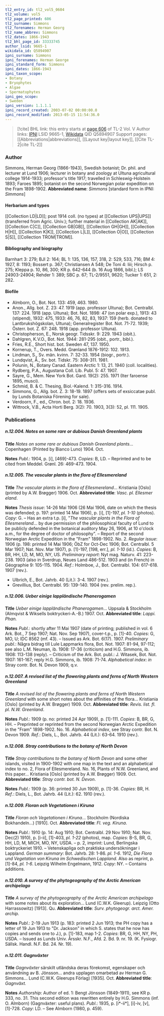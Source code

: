 ```yaml
---
tl2_entry_id: tl2_vol5_0604
tl2_volume: vol5
tl2_page_printed: 606
tl2_surname: Simmons
tl2_forenames: Herman Georg
tl2_name_abbrev: Simmons
tl2_dates: 1866-1943
tl2_bhl_page_id: 33333745
author_lsid: 9665-1
wikidata_id: Q5894907
ipni_surname: Simmons
ipni_forenames: Herman George
ipni_standard_form: Simmons
ipni_dates: 1866-1943
ipni_taxon_scope: 
- Botany
- Bryophytes
- Algae
- Spermatophytes
ipni_geo_scope: 
- Sweden
ipni_version: 1.1.1.1
ipni_record_created: 2003-07-02 00:00:00.0
ipni_record_modified: 2013-05-15 11:54:36.0
---
```


> [!cite] BHL link: this entry starts at [page 606](https://www.biodiversitylibrary.org/page/33333745) of TL-2 Vol. V
> Author links: [IPNI](https://www.ipni.org/a/9665-1) LSID 9665-1, [Wikidata](https://www.wikidata.org/wiki/Q5894907) QID Q5894907
> Support pages: [[Abbreviations|abbreviations]], [[Layout key|layout key]], [[Cite TL-2|cite TL-2]]

### Author

Simmons, Herman Georg (1866-1943), Swedish botanist; Dr. phil. and lecturer at Lund 1906; lecturer in botany and zoology at Ultuna agricultural college 1914-1933; professor's title 1917; travelled in Schleswig-Holstein 1893; Faroes 1895; botanist on the second Norwegian polar expedition on the Fram 1898-1902. 
**Abbreviated name**: *Simmons* \[standard form in IPNI: *Simmons*\]

#### Herbarium and types

[[Collection LD|LD]]; post 1914 coll. (no types) at [[Collection UPS|UPS]] (transferred from Agric. Univ.); further material in [[Collection AK|AK]], [[Collection C|C]], [[Collection GB|GB]], [[Collection GH|GH]], [[Collection H|H]], [[Collection K|K]], [[Collection L|L]], [[Collection O|O]], [[Collection S|S]], [[Collection TROM|TROM]].

#### Bibliography and biography

Barnhart 3: 279; BJI 2: 164; BL 1: 135, 136, 157, 318, 2: 529, 533, 716; BM 4: 1927, 8: 1193; Bossert p. 367; Christiansen A 548; De Toni 4: liii; Hirsch p. 275; Kleppa p. 10, 86, 300; KR p. 642-644 (b. 16 Aug 1866, bibl.); LS 24903-24904; Rehder 1: 389; SBC p. 67; TL-2/9551, 9620; Tucker 1: 651, 2: 282.

#### Biofile

- Almborn, O., Bot. Not. 133: 459, 463. 1980.
- Anon., Allg. bot. Z. 23: 47. 1919 (app. professor Ultuna); Bot. Centralbl. 137: 224. 1918 (app. Ultuna); Bot. Not. 1898: 47 (on polar exp.), 1913: 43 (stipend), 1932: 475, 1933: 46, 76, 82, 83, 1937: 159 (herb. donated to Lantbrukshögskolan, Ultuna); Generalregister Bot. Not. 71-72. 1939; Österr. bot. Z. 67: 248. 1918 (app. professor Ultuna).
- Christopherson, E., Norsk geogr. Tidsskr. 9: 229. 1943 (obit.).
- Dahlgren, K.V.O., Bot. Not. 1944: 281-295 (obit., portr., bibl.).
- Fries, R.E., Short hist. bot. Sweden 47, 137. 1950.
- Kornerup, T., Overs. Medd. Grønland 1876-1912: 102. 1913.
- Lindman, S., Sv. män. kvinn. 7: 32-33. 1954 (biogr., portr.).
- Lundqvist, Å., Sv. bot. Tidskr. 75: 308-311. 1981.
- Polunin, N., Botany Canad. Eastern Arctic 1: 13, 21. 1940 (coll. localities).
- Rydberg, P.A., Augustana Coll. Lib. Publ. 5: 47. 1907.
- Sayre, G., Mem. New York Bot. Gard. 19(2): 255. 1971 (Iter faroense 1895, musci).
- Schmid, B. & C. Thesing, Biol.-Kalend. 1: 315-316. 1914.
- Simmons, G., Allg. bot. Z. 3: 18-19. 1897 (offers sets of exsiccatae publ. by Lunds Botaniska Förening for sale).
- Verdoorn, F., ed., Chron. bot. 2: 18. 1936.
- Wittrock, V.B., Acta Horti Berg. 3(2): 70. 1903, 3(3): 52, pl. 111. 1905.

### Publications

##### n.12.004. Notes on some rare or dubious Danish Greenland plants

**Title**
*Notes on some rare or dubious Danish Greenland plants*... Copenhagen (Printed by Bianco Luno) 1904. Oct.

**Notes**
*Publ*.: 1904, p. \[i\], \[469\]-473. *Copies*: B, LD. – Reprinted and to be cited from Meddel. Grønl. 26: 469-473. 1904.

##### n.12.005. The vascular plants in the flora of Ellesmereland

**Title**
*The vascular plants in the flora of Ellesmereland*... Kristiania \[Oslo\] (printed by A.W. Brøgger) 1906. Oct.
**Abbreviated title**: *Vasc. pl. Ellesmer eland*.

**Notes**
*Thesis issue*: 14-26 Mai 1906 (26 Mai 1906, date on which the thesis was defended; p. 197: printed 14 Mai 1906), p. \[i\], \[1\]-197, *pl. 1-10* (photos). *Copy*: G. – Has an extra t.p. \[i\], "*The vascular plants in the Flora of Ellesmereland*... by due permission of the philosophical faculty of Lund to be publicly defended in the botanical auditory May 26, 1906, at 10 o'clock a.m., for the degree of doctor of philosophy". – Report of the second Norwegian Arctic Expedition in the "Fram" 1898-1902. No. 2.
*Regular issue*: 1906 (p. 198: printed 14 Mai 1906; ÖbZ for Oct-Dec 1906; Bot. Centralbl. 5 Mar 1907; Nat. Nov. Mar 1907), p. \[1\]-197, \[198, err.\], *pl. 1-10* (id.). *Copies*: B, BR, HH, LD, M, MO, NY, US.
*Preliminary report*: Nyt mag. Naturv. 41: 223-238. 1903 (also in Sverdrup, Neues Land 486-512. 1903 and (in French) in Géographie 9: 105-115. 1904.
*Ref*.: Holmboe, J., Bot. Centralbl. 104: 617-618. 1907 (rev.).
- Ulbrich, E., Bot. Jahrb. 40 (Lit.): 3-4. 1907 (rev.).
- Grevillius, Bot. Centralbl. 95: 139-140. 1904 (rev. prelim. rep.).

##### n.12.006. Ueber einige lappländische Phanerogamen

**Title**
*Ueber einige lappländische Phanerogamen*... Uppsala & Stockholm (Almqvist & Wiksells boktryckeri-A.-B.) 1907. Oct.
**Abbreviated title**: *Lappi. Phan.*

**Notes**
*Publ*.: shortly after 11 Mai 1907 (date of printing; published in vol. 6 Ark. Bot., 7 Sep 1907; Nat. Nov. Sep 1907), cover-t.p., p. \[1\]-40. *Copies*: G, MO, U; IDC 8562 (mf. 43). – Issued as Ark. Bot. 6(17). 1907.
*Preliminary publ*.: Några bidrag till Lule Lappmarks flora, Bot. Not. 1907: 81-94, 97-112; see also L.M. Neuman, ib. 1908: 17-36 (criticism) and H.G. Simmons, ib. 1908: 113-138 (reply). – Criticism of the Ark. Bot. publ.: J. Witasek, Bot. Not. 1907: 161-167; reply H.G. Simmons, ib. 1908: 71-74.
*Alphabetical index*: *in* Stray contr. Bot. N. Devon 1909, q.v.

##### n.12.007. A revised list of the flowering plants and ferns of North Western Greenland

**Title**
*A revised list of the flowering plants and ferns of North Western Greenland* with some short notes about the affinities of the flora... Kristiania \[Oslo\] (printed by A.W. Brøgger) 1909. Oct.
**Abbreviated title**: *Revis. list. fl. pl. N.W. Greenland*.

**Notes**
*Publ*.: 1909 (p. no: printed 24 Apr 1909), p. \[1\]-111. *Copies*: B, BR, G, HH. – Preprinted or reprinted from the second Norwegian Arctic Expedition in the "Fram" 1898-1902. No. 16.
*Alphabetical index*, see Stray contr. Bot. N. Devon 1909.
*Ref*.: Diels, L., Bot. Jahrb. 44 (Lit.): 63-64. 1910 (rev.).

##### n.12.008. Stray contributions to the botany of North Devon

**Title**
*Stray contributions to the botany of North Devon* and some other islands, visited in 1900-1902 with one map in the text and an alphabetical index to no. 2, Flora of Ellesmereland. No. 16, Plants of N.W. Greenland, and this paper... Kristiania \[Oslo\] (printed by A.W. Brøgger) 1909. Oct.
**Abbreviated title**: *Stray contr. bot. N. Devon*.

**Notes**
*Publ*.: 1909 (p. 36: printed 30 Jun 1909), p. \[1\]-36. *Copies*: BR, H.
*Ref*.: Diels, L., Bot. Jahrb. 44 (Lit.): 62. 1910 (rev.).

##### n.12.009. Floran och Vegetationen i Kiruna

**Title**
*Floran och Vegetationen i Kiruna*... Stockholm (Nordiska Bokhandeln...) \[1910\]. Oct.
**Abbreviated title**: *Fl. veg. Kiruna*.

**Notes**
*Publ*.: 1910 (p. 14: Aug 1910; Bot. Centralbl. 29 Nov 1910; Nat. Nov. Dec(2) 1910), p. \[i-ii\], \[1\]-403, *pl. 1-22* (photos), map. *Copies*: B-S, BR, G, HH, LD, M, MICH, MO, NY, USDA. – p. 2, imprint: Lund, Berlingska boktryckeriet 1910. – Vetenskapliga och praktiska undersökningar i Lappland.
*German summary*: Bot. Jahrb. 28: 1-86. *pl. 1-6*. 1912, *Die Flora und Vegetation von Kiruna im Schwedischen Lappland*. Also as reprint, p. \[1\]-84, *pl. 1-6*. Leipzig Wilhelm Engelmann, 1912. *Copy*: NY. – Contains additions.

##### n.12.010. A survey of the phytogeography of the Arctic American archipelago

**Title**
*A survey of the phytogeography of the Arctic American archipelago* with some notes about its exploration... Lund (C.W.K. Gleerup). Leipzig (Otto Harrassowitz) \[1913\]. Qu.
**Abbreviated title**: *Surv. phytogeogr. arct. Amer. archip.*

**Notes**
*Publ*.: 2-19 Jun 1913 (p. 183: printed 2 Jun 1913; the PH copy has a letter of 19 Jun 1913 to "Dr. Jackson" in which S. states that he now has copies and sends one to J.), p. \[1\]-183, map 1-2. *Copies*: BR, G, HH, NY, PH, USDA. – Issued as Lunds Univ. Årsskr. N.F., Afd. 2. Bd. 9. nr. 19. (K. Fysiogr. Sällsk. Handl. N.F. Bd. 24. Nr. 19).

##### n.12.011. Gagnväxter

**Title**
*Gagnväxter* särskilt utländska deras förekomst, egenskaper och användning av B. Jönsson... andra upplagen omarbetad av Herman G. Simmons... Lund (C.W.K. Gleerups Förlag) \[1935\]. Oct.
**Abbreviated title**: *Gagnväxt.*

**Notes**
*Authorship*: Author of ed. 1: Bengt Jönsson (1849-1911), see KR p. 333, no. 31. This second edition was rewritten entirely by H.G. Simmons (inf. O. Almborn) (Gagnväxter: useful plans).
*Publ*.: 1935, p. \[i\*-ii\*\], \[i\]-iv, \[v\], \[1\]-728. *Copy*: LD. – See Almborn (1980, p. 459).

